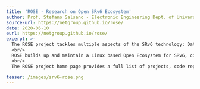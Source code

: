 ```yaml
---
title: 'ROSE - Research on Open SRv6 Ecosystem'
author: Prof. Stefano Salsano - Electronic Engineering Dept. of University of Rome Tor Vergata
source-url: https://netgroup.github.io/rose/
date: 2020-06-10
eurl: https://netgroup.github.io/rose/
excerpt: >-
  The ROSE project tackles multiple aspects of the SRv6 technology: Data Plane, Control Plane, SRv6 host networking stack, integration with applications, integration with Cloud/Data Center Infrastructures.
  <br/>
  ROSE builds up and maintain a Linux based Open Ecosystem for SRv6, composed of several sub-projects, like SRPerf (performance evaluation of SRv6 implementations), SRv6 SDN (gRPC based API for controlling SRv6 Linux routers), SRv6 uSID implementation in Linux and P4 and several others.
  <br/>
  The ROSE project home page provides a full list of projects, code repositories and scientific papers that have been published.

teaser: /images/srv6-rose.png
---
```

